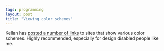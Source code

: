 ```yaml
---
tags: programming
layout: post
title: "Viewing color schemes"
---
```




Kellan has <a href="http://laughingmeme.org/archives/001969.html">posted a number of links</a> to sites that show various color schemes. Highly recommended, especially for design disabled people like me.


